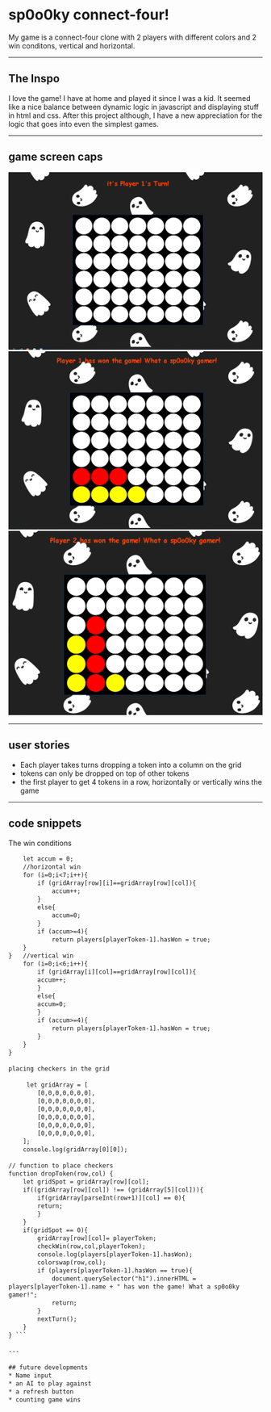 # sp0o0ky connect-four! 
My game is a connect-four clone with 2 players with different colors and 2 win conditons, vertical and horizontal.

---

## The Inspo 
I love the game! I have at home and played it since I was a kid. It seemed like a nice balance between dynamic logic in javascript and displaying stuff in html and css. After this project although, I have a new appreciation for the logic that goes into even the simplest games.

---

## game screen caps
![Start Screen](/screenshots/game1.PNG)
![Start Screen](/screenshots/game2.PNG)
![Start Screen](/screenshots/game3.PNG)

---

## user stories 
* Each player takes turns dropping a token into a column on the grid
* tokens can only be dropped on top of other tokens
* the first player to get 4 tokens in a row, horizontally or vertically wins the game

---

## code snippets

The win conditions 
``` function checkWin(row,col,playerToken){
    let accum = 0;
    //horizontal win
    for (i=0;i<7;i++){
        if (gridArray[row][i]==gridArray[row][col]){
            accum++;
        }
        else{
            accum=0;
        }
        if (accum>=4){
            return players[playerToken-1].hasWon = true;
    }
}   //vertical win
    for (i=0;i<6;i++){
        if (gridArray[i][col]==gridArray[row][col]){
        accum++;
        }
        else{
        accum=0;
        }
        if (accum>=4){
            return players[playerToken-1].hasWon = true;
        }
    }
} 

placing checkers in the grid

     let gridArray = [
        [0,0,0,0,0,0,0],
        [0,0,0,0,0,0,0],
        [0,0,0,0,0,0,0],
        [0,0,0,0,0,0,0],
        [0,0,0,0,0,0,0],
        [0,0,0,0,0,0,0],
    ];
    console.log(gridArray[0][0]);
    
// function to place checkers
function dropToken(row,col) {
    let gridSpot = gridArray[row][col];
    if((gridArray[row][col]) !== (gridArray[5][col])){
        if(gridArray[parseInt(row+1)][col] == 0){
        return;
        }
    }
    if(gridSpot == 0){
        gridArray[row][col]= playerToken;
        checkWin(row,col,playerToken);
        console.log(players[playerToken-1].hasWon);
        colorswap(row,col);
        if (players[playerToken-1].hasWon == true){
            document.querySelector("h1").innerHTML = players[playerToken-1].name + " has won the game! What a sp0o0ky gamer!";
            return;
        }
        nextTurn();
    }
} ```

---

## future developments
* Name input
* an AI to play against
* a refresh button
* counting game wins

